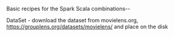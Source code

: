 Basic recipes for the Spark Scala combinations--

DataSet - download the dataset from movielens.org, https://grouplens.org/datasets/movielens/
and place on the disk

